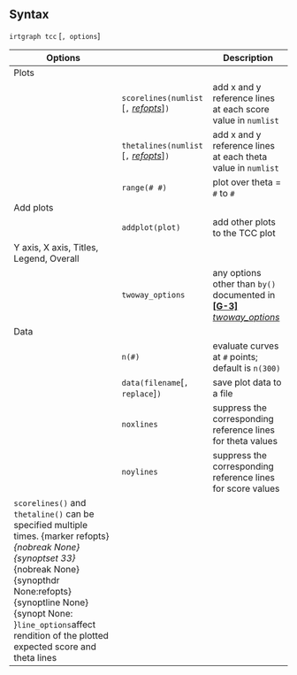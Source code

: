 ## Syntax

`irtgraph tcc` \[`, options`\]

| Options                                                                                                                                                                                                                                                                                                                       |                                                                                                                                | Description                                                                                                                                                           |
|-------------------------------------------------------------------------------------------------------------------------------------------------------------------------------------------------------------------------------------------------------------------------------------------------------------------------------|--------------------------------------------------------------------------------------------------------------------------------|-----------------------------------------------------------------------------------------------------------------------------------------------------------------------|
| Plots                                                                                                                                                                                                                                                                                                                         |                                                                                                                                |                                                                                                                                                                       |
|                                                                                                                                                                                                                                                                                                                               | `scorelines(numlist` \[`,` [<var class="command">refopts</var><strong></strong>](#refopts)\]`)` | add x and y reference lines at each score value in `numlist`                                                                                                          |
|                                                                                                                                                                                                                                                                                                                               | `thetalines(numlist` \[`,` [<var class="command">refopts</var><strong></strong>](#refopts)\]`)` | add x and y reference lines at each theta value in `numlist`                                                                                                          |
|                                                                                                                                                                                                                                                                                                                               | `range(# #)`                                                                                                                   | plot over theta = `#` to `#`                                                                                                                                          |
| Add plots                                                                                                                                                                                                                                                                                                                     |                                                                                                                                |                                                                                                                                                                       |
|                                                                                                                                                                                                                                                                                                                               | `addplot(plot)`                                                                                                                | add other plots to the TCC plot                                                                                                                                       |
| Y axis, X axis, Titles, Legend, Overall                                                                                                                                                                                                                                                                                       |                                                                                                                                |                                                                                                                                                                       |
|                                                                                                                                                                                                                                                                                                                               | `twoway_options`                                                                                                               | any options other than `by()` documented in [<strong>[G-3]</strong> <em>twoway_options</em>](http://www.stata.com/help.cgi?twoway_options) |
| Data                                                                                                                                                                                                                                                                                                                          |                                                                                                                                |                                                                                                                                                                       |
|                                                                                                                                                                                                                                                                                                                               | `n(#)`                                                                                                                         | evaluate curves at `#` points; default is `n(300)`                                                                                                                    |
|                                                                                                                                                                                                                                                                                                                               | `data(filename`\[`, replace`\]`)`                                                                                            | save plot data to a file                                                                                                                                              |
|                                                                                                                                                                                                                                                                                                                               | `noxlines`                                                                                                                     | suppress the corresponding reference lines for theta values                                                                                                           |
|                                                                                                                                                                                                                                                                                                                               | `noylines`                                                                                                                     | suppress the corresponding reference lines for score values                                                                                                           |
| `scorelines()` and `thetaline()` can be specified multiple times. <span options="refopts">{marker refopts}_{nobreak None} <span options="33">{synoptset 33}_{nobreak None} {synopthdr None:refopts} {synoptline None} {synopt None: }`line_options`affect rendition of the plotted expected score and theta lines |                                                                                                                                |                                                                                                                                                                       |
